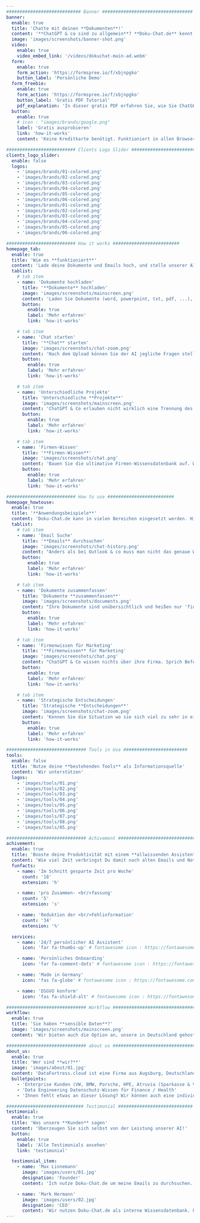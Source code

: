 ```yaml
---
############################ Banner ##################################
banner:
  enable: true
  title: 'Chatte mit deinen **Dokumenten**!'
  content: '**ChatGPT & co sind zu allgemein**? **Doku-Chat.de** kennt deine hochgeladenen Dokumente und antwortet mit **spezifischem Firmenwissen inkl. Quellen**!'
  image: 'images/screenshots/banner-shot.png'
  video:
    enable: true
    video_embed_link: '/videos/dokuchat-main-ad.webm'
  form:
    enable: true
    form_action: 'https://formspree.io/f/xbjnpgko'
    button_label: 'Persönliche Demo'
  form_freebie:
    enable: true
    form_action: 'https://formspree.io/f/xbjnpgko'
    button_label: 'Gratis PDF Tutorial'
    pdf_explanation: 'In dieser gratis PDF erfahren Sie, wie Sie ChatGPT mit Dokumenten nutzen können, wo die Challenges mit DSGVO & co liegen, und wie Sie Schritt für Schritt erklärt eine selbst gehostete eigene Lösung aufsetzen können.'
  button:
    enable: true
    # icon : "images/brands/google.png"
    label: 'Gratis ausprobieren'
    link: 'how-it-works'
    content: 'Keine Kreditkarte benötigt. Funktioniert in allen Browsern.'

########################## Clients Logo Slider #########################
clients_logo_slider:
  enable: false
  logos:
    - 'images/brands/01-colored.png'
    - 'images/brands/02-colored.png'
    - 'images/brands/03-colored.png'
    - 'images/brands/04-colored.png'
    - 'images/brands/05-colored.png'
    - 'images/brands/06-colored.png'
    - 'images/brands/01-colored.png'
    - 'images/brands/02-colored.png'
    - 'images/brands/03-colored.png'
    - 'images/brands/04-colored.png'
    - 'images/brands/05-colored.png'
    - 'images/brands/06-colored.png'

########################## How it works #########################
homepage_tab:
  enable: true
  title: 'Wie es **funktioniert**'
  content: 'Lade deine Dokumente und Emails hoch, und stelle unserer AI Fragen dazu. Sie wird sich an alle Notizen und Emails erinnern, und dir mit spezifischem Firmenwissen antworten! Du hast ein Team? Baue eine Wissensdatenbank auf, die nur dein Team sehen kann!'
  tablist:
    # tab item
    - name: 'Dokumente hochladen'
      title: '**Dokumente** hochladen'
      image: 'images/screenshots/mainscreen.png'
      content: 'Laden Sie Dokumente (word, powerpoint, txt, pdf, ...), Emails oder Notizen hoch, und unsere AI liest sie auf sicheren deutschen Servern ein.'
      button:
        enable: true
        label: 'Mehr erfahren'
        link: 'how-it-works'

    # tab item
    - name: 'Chat starten'
      title: '**Chat** starten'
      image: 'images/screenshots/chat-zoom.png'
      content: 'Nach dem Upload können Sie der AI jegliche Fragen stellen, und sie wird mit dem Wissen aus den Dokumenten antworten, sogar inklusive Quellen und Zitaten!'
      button:
        enable: true
        label: 'Mehr erfahren'
        link: 'how-it-works'

    # tab item
    - name: 'Unterschiedliche Projekte'
      title: 'Unterschiedliche **Projekte**'
      image: 'images/screenshots/mainscreen.png'
      content: 'ChatGPT & Co erlauben nicht wirklich eine Trennung des Wissens nach Projekten. Was ist wenn bestimmte Teammitglieder nur bestimmte Projekte sehen dürfen? Was wenn man ständig Antworten mit Wissen aus anderen Projekten bekommt? Doku-chat.de erlaubt die Trennung des Wissens nach Projekten und Teams.'
      button:
        enable: true
        label: 'Mehr erfahren'
        link: 'how-it-works'

    # tab item
    - name: 'Firmen-Wissen'
      title: '**Firmen-Wissen**'
      image: 'images/screenshots/chat.png'
      content: 'Bauen Sie die ultimative Firmen-Wissensdatenbank auf. Wir helfen gerne beim Einlesen von internen Dokumentationen wie Confluence, Jira, Gitlab etc., so dass Sie Ihren Mitarbeitern oder Kunden einen internen Chatbot mit all ihrem Firmenwissen zur Verfügung stellen können!'
      button:
        enable: true
        label: 'Mehr erfahren'
        link: 'how-it-works'

########################## How to use #########################
homepage_howtouse:
  enable: true
  title: '**Anwendungsbeispiele**'
  content: 'Doku-Chat.de kann in vielen Bereichen eingesetzt werden. Hier sind einige Beispiele, wie Sie Doku-Chat.de für sich und in Ihrem Unternehmen nutzen können.'
  tablist:
    # tab item
    - name: 'Email Suche'
      title: '**Emails** durchsuchen'
      image: 'images/screenshots/chat-history.png'
      content: "Anders als bei Outlook & co muss man nicht das genaue Wort treffen, sondern unsere AI kann auch Wissen aus dem Kontext abrufen. So findet man auch Treffer zu Suchen wie 'was war nochmal der Preis im Angebot von XY?', anstatt sich mühevoll durch die Timeline zu scrollen."
      button:
        enable: true
        label: 'Mehr erfahren'
        link: 'how-it-works'

    # tab item
    - name: 'Dokumente zusammenfassen'
      title: 'Dokumente **zusammenfassen**'
      image: 'images/screenshots/documents.png'
      content: "Ihre Dokumente sind unübersichtlich und heißen nur 'final_final_final.docx'? Unsere AI kann Ihnen eine Zusammenfassung erstellen, und Ihnen so helfen, schneller zu den wichtigen Informationen zu kommen."
      button:
        enable: true
        label: 'Mehr erfahren'
        link: 'how-it-works'

    # tab item
    - name: 'Firmenwissen für Marketing'
      title: '**Firmenwissen** für Marketing'
      image: 'images/screenshots/chat.png'
      content: "ChatGPT & Co wissen nichts über ihre Firma. Sprich Befehle wie 'schreibe einen Werbetext für den XY Kühlschrank' funktionieren nicht. Unsere AI kann dies, solange sie mit genügend Informationen aus den Dokumenten gefüttert wurde. Damit können sie auch spezifische Anweisungen geben wie 'schreibe einen Werbetext für den XY Kühlschrank, der sich an 18-25 jährige richtet'."
      button:
        enable: true
        label: 'Mehr erfahren'
        link: 'how-it-works'

    # tab item
    - name: 'Strategische Entscheidungen'
      title: 'Strategische **Entscheidungen**'
      image: 'images/screenshots/chat-zoom.png'
      content: 'Kennen Sie die Situation wo sie sich viel zu sehr in einem Thema verlieren, und es eventuell wichtigere Fokusgebiete gibt? Unsere AI kann Ihnen bei dem Überblick helfen, da sie sich viel mehr Informationen merken kann als Sie. So können Sie schneller und effizienter Entscheidungen treffen.'
      button:
        enable: true
        label: 'Mehr erfahren'
        link: 'how-it-works'

############################## Tools in Use ########################
tools:
  enable: false
  title: 'Nutze deine **bestehenden Tools** als Informationsquelle'
  content: 'Wir unterstützen'
  logos:
    - 'images/tools/01.png'
    - 'images/tools/02.png'
    - 'images/tools/03.png'
    - 'images/tools/04.png'
    - 'images/tools/05.png'
    - 'images/tools/06.png'
    - 'images/tools/07.png'
    - 'images/tools/08.png'
    - 'images/tools/05.png'

############################## Achivement ##############################
achivement:
  enable: true
  title: 'Booste deine Produktivität mit einem **allwissenden Assistenten**'
  content: 'Wie viel Zeit verbringst Du damit nach alten Emails und Notizen zu suchen? Was wäre wenn dein virtueller Assistent sich an jedes Dokument, jede Email, jede Notiz der letzten Jahre erinnern würde?'
  funfacts:
    - name: 'Im Schnitt gesparte Zeit pro Woche'
      count: '18'
      extension: 'h'

    - name: 'pro Zusammen- <br/>fassung'
      count: '5'
      extension: 's'

    - name: 'Reduktion der <br/>Fehlinformation'
      count: '34'
      extension: '%'

  services:
    - name: '24/7 persönlicher AI Assistent'
      icon: 'far fa-thumbs-up' # fontawesome icon : https://fontawesome.com/icons

    - name: 'Persönliches Onboarding'
      icon: 'far fa-comment-dots' # fontawesome icon : https://fontawesome.com/icons

    - name: 'Made in Germany'
      icon: 'fas fa-globe' # fontawesome icon : https://fontawesome.com/icons

    - name: 'DSGVO konform'
      icon: 'fas fa-shield-alt' # fontawesome icon : https://fontawesome.com/icons

############################## Workflow ################################
workflow:
  enable: true
  title: 'Sie haben **sensible Daten**?'
  image: 'images/screenshots/mainscreen.png'
  content: 'Wir bieten auch die Option an, unsere in Deutschland gehosteten KI Modelle zu nutzen, so dass Sie alle Vorgaben der Informationssicherheit (BaFin / Kliniklandeskrankenhausgesetz) erfüllen.'

############################## about us ################################
about_us:
  enable: true
  title: 'Wer sind **wir?**'
  image: 'images/about/01.jpg'
  content: 'DataFortress.cloud ist eine Firma aus Augsburg, Deutschland, welche sich auf Data Engineering im Machine Learning / Big Data Bereich spezialisiert hat. Zu unseren Kunden zählen VW, BMW, Porsche, HPE, Atruvia (Sparkasse & Volksbank), und viele mehr. Nun bieten wir unser Wissen auch in Form von SaaS Produkten an.'
  bulletpoints:
    - 'Enterprise Kunden (VW, BMW, Porsche, HPE, Atruvia (Sparkasse & Volksbank), und viele mehr)'
    - 'Data Engineering Datenschutz-Wissen für Finance / Health'
    - 'Ihnen fehlt etwas an dieser Lösung? Wir können auch eine individuelle Lösung für Sie entwickeln!'

############################# Testimonial ############################
testimonial:
  enable: true
  title: 'Was unsere **Kunden** sagen'
  content: 'Überzeugen Sie sich selbst von der Leistung unserer AI!'
  button:
    enable: true
    label: 'Alle Testimonials ansehen'
    link: 'testimonial'

  testimonial_item:
    - name: 'Max Linnemann'
      image: 'images/users/01.jpg'
      designation: 'Founder'
      content: 'Ich nutze Doku-Chat.de um meine Emails zu durchsuchen. Die Outlook Suche hat für mich nie richtig funktioniert, aber Doku-Chat.de findet immer was ich suche! Top!'

    - name: 'Mark Hermann'
      image: 'images/users/02.jpg'
      designation: 'CEO'
      content: 'Wir nutzen Doku-Chat.de als interne Wissensdatenbank. Unsere Confluence Seiten sind relativ gut gepflegt, aber die Suche ist einfach nicht so gut, oder Informationen gehen verloren. Der Doku-Chat.de Chatbot ist in unser Intranet integriert, und kann so viel schneller Fragen von Mitarbeitern beantworten.'
---
```

